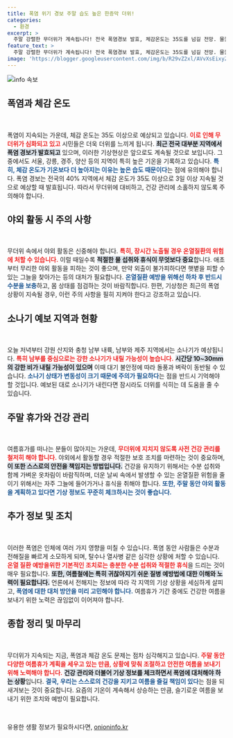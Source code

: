 ```yaml
---
title: 폭염 위기 경보 주말 습도 높은 한증막 더위!
categories:
  - 환경
excerpt: >
  주말 강렬한 무더위가 계속됩니다! 전국 폭염경보 발효, 체감온도는 35도를 넘길 전망. 물놀이로 더위를 잊고 싶다면 가까운 워터파크로 달려가세요! 건강 관리도 필수!
feature_text: >
  주말 강렬한 무더위가 계속됩니다! 전국 폭염경보 발효, 체감온도는 35도를 넘길 전망. 물놀이로 더위를 잊고 싶다면 가까운 워터파크로 달려가세요! 건강 관리도 필수!
image: 'https://blogger.googleusercontent.com/img/b/R29vZ2xl/AVvXsEixyZcFfHzMRdzZMjFBmAUKJYCLCGyLL1o632UiGVXcaFdKo_bkvkuCioo0uUKlGfBVcT3P84aROyZIXSBEx3Aw5nCQ3pTgDom1WDC4m8eifvWiAmWEEVb4x6G_l8C0QH225ldMjyaFvpxGEBGNO37VmDTDMHGhJPq73UglMfDca1-0aw/s1600/blogspot.png'
---
```


<p><img src="https://blogger.googleusercontent.com/img/b/R29vZ2xl/AVvXsEixyZcFfHzMRdzZMjFBmAUKJYCLCGyLL1o632UiGVXcaFdKo_bkvkuCioo0uUKlGfBVcT3P84aROyZIXSBEx3Aw5nCQ3pTgDom1WDC4m8eifvWiAmWEEVb4x6G_l8C0QH225ldMjyaFvpxGEBGNO37VmDTDMHGhJPq73UglMfDca1-0aw/s1600/blogspot.png" alt="info 속보" /></p>

<h2 data-ke-size="size26">폭염과 체감 온도</h2>

<p data-ke-size="size16">&nbsp;</p>

<p>폭염이 지속되는 가운데, 체감 온도는 35도 이상으로 예상되고 있습니다. <b><span style="color: #ee2323;">이로 인해 무더위가 심화되고 있고</span></b> 시민들은 더욱 더위를 느끼게 됩니다. <b><span style="background-color: #21538527;">최근 전국 대부분 지역에서 폭염 경보가 발효되고</span></b> 있으며, 이러한 기상현상은 앞으로도 계속될 것으로 보입니다. 그 중에서도 서울, 강릉, 경주, 양산 등의 지역이 특히 높은 기온을 기록하고 있습니다. <b><span style="color: #1a5490;">특히, 체감 온도가 기온보다 더 높아지는 이유는 높은 습도 때문이다</span></b>는 점에 유의해야 합니다. 폭염 경보는 전국의 40% 지역에서 체감 온도가 35도 이상으로 3일 이상 지속될 것으로 예상할 때 발효됩니다. 따라서 무더위에 대비하고, 건강 관리에 소홀하지 않도록 주의해야 합니다.</p>

<h2 data-ke-size="size26">야외 활동 시 주의 사항</h2>

<p data-ke-size="size16">&nbsp;</p>

<p>무더위 속에서 야외 활동은 신중해야 합니다. <b><span style="color: #ee2323;">특히, 장시간 노출될 경우 온열질환의 위험에 처할 수 있습니다.</span></b> 이럴 때일수록 <b><span style="background-color: #21538527;">적절한 물 섭취와 휴식이 무엇보다 중요</span></b>합니다. 애초부터 무리한 야외 활동을 피하는 것이 좋으며, 만약 외출이 불가피하다면 햇볕을 피할 수 있는 그늘을 찾아가는 등의 대처가 필요합니다. <b><span style="color: #1a5490;">온열질환 예방을 위해선 하차 후 반드시 수분을 보충</span></b>하고, 몸 상태를 점검하는 것이 바람직합니다. 한편, 기상청은 최근의 폭염 상황이 지속될 경우, 이런 주의 사항을 필히 지켜야 한다고 강조하고 있습니다.</p>

<h2 data-ke-size="size26">소나기 예보 지역과 현황</h2>

<p data-ke-size="size16">&nbsp;</p>

<p>오늘 저녁부터 강원 산지와 충청 남부 내륙, 남부와 제주 지역에서는 소나기가 예상됩니다. <b><span style="color: #ee2323;">특히 남부를 중심으로는 강한 소나기가 내릴 가능성이 높습니다.</span></b> <b><span style="background-color: #21538527;">시간당 10~30mm의 강한 비가 내릴 가능성이 있으며</span></b> 이때 대기 불안정에 따라 돌풍과 벼락이 동반될 수 있습니다. <b><span style="color: #1a5490;">소나기 상태가 변동성이 크기 때문에 주의가 필요하다</span></b>는 점을 반드시 기억해야 할 것입니다. 예보된 대로 소나기가 내린다면 잠시라도 더위를 식히는 데 도움을 줄 수 있습니다.</p>

<h2 data-ke-size="size26">주말 휴가와 건강 관리</h2>

<p data-ke-size="size16">&nbsp;</p>

<p>여름휴가를 떠나는 분들이 많아지는 가운데, <b><span style="color: #ee2323;">무더위에 지치지 않도록 사전 건강 관리를 철저히 해야 합니다.</span></b> 야외에서 활동할 경우 적절한 보호 조치를 마련하는 것이 중요하며, <b><span style="background-color: #21538527;">이 또한 스스로의 안전을 책임지는 방법입니다.</span></b> 건강을 유지하기 위해서는 수분 섭취와 함께 가벼운 옷차림이 바람직하며, 더운 날씨 속에서 발생할 수 있는 온열질환 위험을 줄이기 위해서는 자주 그늘에 들어가거나 휴식을 취해야 합니다. <b><span style="color: #1a5490;">또한, 주말 동안 야외 활동을 계획하고 있다면 기상 정보도 꾸준히 체크하시는 것이 좋습니다.</span></b></p>

<h2 data-ke-size="size26">추가 정보 및 조치</h2>

<p data-ke-size="size16">&nbsp;</p>

<p>이러한 폭염은 인체에 여러 가지 영향을 미칠 수 있습니다. 폭염 동안 사람들은 수분과 전해질을 빠르게 소모하게 되며, 탈수나 열사병 같은 심각한 상황에 처할 수 있습니다. <b><span style="color: #ee2323;">온열 질환 예방을위한 기본적인 조치로는 충분한 수분 섭취와 적절한 휴식</span></b>을 드리는 것이 매우 필요합니다. <b><span style="background-color: #21538527;">또한, 여름철에는 특히 귀찮아지기 쉬운 질병 예방법에 대한 이해와 노력이 필요합니다.</span></b> 언론에서 전해지는 정보에 따라 각 지역의 기상 상황을 세심하게 살피고, <b><span style="color: #1a5490;">폭염에 대한 대처 방안을 미리 고민해야 합니다.</span></b> 여름휴가 기간 중에도 건강한 여름을 보내기 위한 노력은 끊임없이 이어져야 합니다.</p>

<h2 data-ke-size="size26">종합 정리 및 마무리</h2>

<p data-ke-size="size16">&nbsp;</p>

<p>무더위가 지속되는 지금, 폭염과 체감 온도 문제는 점차 심각해지고 있습니다. <b><span style="color: #ee2323;">주말 동안 다양한 여름휴가 계획을 세우고 있는 만큼, 상황에 맞춰 조절하고 안전한 여름을 보내기 위해 노력해야 합니다.</span></b> <b><span style="background-color: #21538527;">건강 관리와 더불어 기상 정보를 체크하면서 폭염에 대처해야 하는 상황</span></b>입니다. <b><span style="color: #1a5490;">결국, 우리는 스스로의 건강을 지키고 여름을 즐길 책임이 있다</span></b>는 점을 되새겨보는 것이 중요합니다. 요즘의 기온이 계속해서 상승하는 만큼, 슬기로운 여름을 보내기 위한 조치와 예방이 필요합니다.</p>

<p data-ke-size="size16">&nbsp;</p>
유용한 생활 정보가 필요하시다면, <a href="https://onioninfo.kr" rel="dofollow">onioninfo.kr</a>


